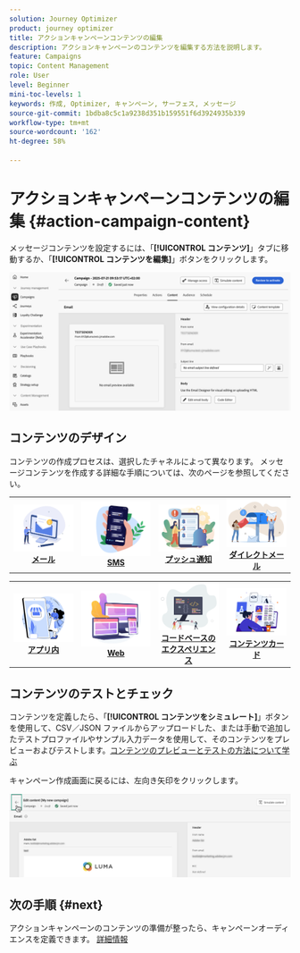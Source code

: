 ```yaml
---
solution: Journey Optimizer
product: journey optimizer
title: アクションキャンペーンコンテンツの編集
description: アクションキャンペーンのコンテンツを編集する方法を説明します。
feature: Campaigns
topic: Content Management
role: User
level: Beginner
mini-toc-levels: 1
keywords: 作成, Optimizer, キャンペーン, サーフェス, メッセージ
source-git-commit: 1bdba8c5c1a9238d351b159551f6d3924935b339
workflow-type: tm+mt
source-wordcount: '162'
ht-degree: 58%

---
```



# アクションキャンペーンコンテンツの編集 {#action-campaign-content}

メッセージコンテンツを設定するには、「**[!UICONTROL コンテンツ]**」タブに移動するか、「**[!UICONTROL コンテンツを編集]**」ボタンをクリックします。

![](assets/campaign-content.png)

## コンテンツのデザイン

コンテンツの作成プロセスは、選択したチャネルによって異なります。 メッセージコンテンツを作成する詳細な手順については、次のページを参照してください。

<table style="table-layout:fixed"><tr style="border: 0;">
<td><a href="../email/create-email.md"><img alt="メール" src="../channels/assets/do-not-localize/email.png"></a>
<div align="center"><a href="../email/create-email.md"><strong>メール</strong></a></div></td>
<td><a href="../sms/create-sms.md"><img alt="SMS" src="../channels/assets/do-not-localize/sms.png"></a>
<div align="center"><a href="../sms/create-sms.md"><strong>SMS</strong></a></div></td>
<td><a href="../push/create-push.md"><img alt="プッシュ" src="../channels/assets/do-not-localize/push.png"></a>
<div align="center"><a href="../push/create-push.md"><strong>プッシュ通知</strong></a></div></td>
<td><a href="../direct-mail/create-direct-mail.md"><img alt="ダイレクトメール" src="../channels/assets/do-not-localize/direct-mail.jpg"></a>
<div align="center"><a href="../direct-mail/create-direct-mail.md"><strong>ダイレクトメール</strong></a></div></td>
</tr></table>

<table style="table-layout:fixed"><tr style="border: 0;">
<td><a href="../in-app/create-in-app.md"><img alt="アプリ内" src="../channels/assets/do-not-localize/inapp.jpg"></a>
<div align="center"><a href="../in-app/create-in-app.md"><strong>アプリ内</strong></a></div></td>
<td><a href="../web/create-web.md"><img alt="Web" src="../channels/assets/do-not-localize/web.jpg"></a>
<div align="center"><a href="../web/create-web.md"><strong>Web</strong></a></div></td>
<td><a href="../code-based/create-code-based.md"><img alt="コードベースのエクスペリエンス" src="../channels/assets/do-not-localize/code.png"></a>
<div align="center"><a href="../code-based/create-code-based.md"><strong>コードベースのエクスペリエンス</strong></a></div></td>
<td><a href="../content-card/create-content-card.md"><img alt="コンテンツカード" src="../channels/assets/do-not-localize/cards.png"></a>
<div align="center"><a href="../content-card/create-content-card.md"><strong>コンテンツカード</strong></a></div></td>
</tr></table>

## コンテンツのテストとチェック

コンテンツを定義したら、「**[!UICONTROL コンテンツをシミュレート]**」ボタンを使用して、CSV／JSON ファイルからアップロードした、または手動で追加したテストプロファイルやサンプル入力データを使用して、そのコンテンツをプレビューおよびテストします。[コンテンツのプレビューとテストの方法について学ぶ](../content-management/preview-test.md)

キャンペーン作成画面に戻るには、左向き矢印をクリックします。

![](assets/create-campaign-design.png)

## 次の手順 {#next}

アクションキャンペーンのコンテンツの準備が整ったら、キャンペーンオーディエンスを定義できます。 [詳細情報](campaign-audience.md)
